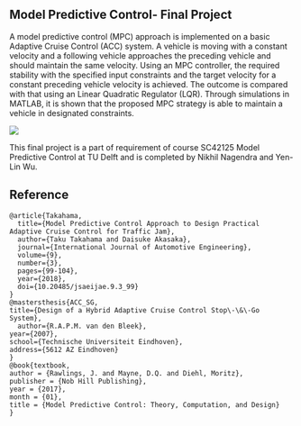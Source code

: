 ## Model Predictive Control- Final Project

A model predictive control (MPC) approach is implemented on a basic Adaptive Cruise Control (ACC) system. A vehicle is moving with a constant velocity and a following vehicle approaches the preceding vehicle and should maintain the same velocity. Using an MPC controller, the required stability with the specified input constraints and the target velocity for a constant preceding vehicle velocity is achieved. The outcome is compared with that using an Linear Quadratic Regulator (LQR).
Through simulations in MATLAB, it is shown that the proposed MPC strategy is able to maintain a vehicle in designated constraints.

![](https://i.imgur.com/hwmI7oa.png)

This final project is a part of requirement of course SC42125 Model Predictive Control at TU Delft and is completed by Nikhil Nagendra and Yen-Lin Wu. 

## Reference
```
@article{Takahama,
  title={Model Predictive Control Approach to Design Practical Adaptive Cruise Control for Traffic Jam},
  author={Taku Takahama and Daisuke Akasaka},
  journal={International Journal of Automotive Engineering},
  volume={9},
  number={3},
  pages={99-104},
  year={2018},
  doi={10.20485/jsaeijae.9.3_99}
}
@mastersthesis{ACC_SG,
title={Design of a Hybrid Adaptive Cruise Control Stop\-\&\-Go System},
  author={R.A.P.M. van den Bleek},
year={2007},
school={Technische Universiteit Eindhoven},
address={5612 AZ Eindhoven}
}
@book{textbook,
author = {Rawlings, J. and Mayne, D.Q. and Diehl, Moritz},
publisher = {Nob Hill Publishing},
year = {2017},
month = {01},
title = {Model Predictive Control: Theory, Computation, and Design}
}
```